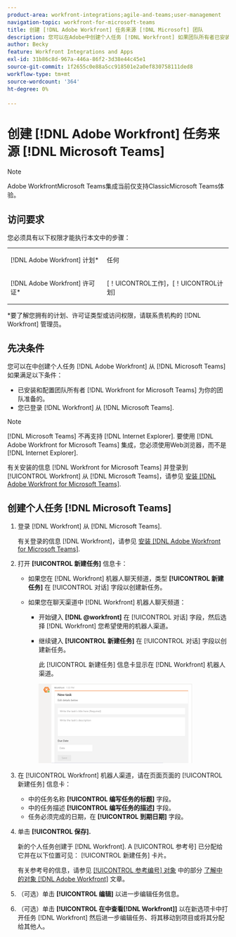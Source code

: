 ```yaml
---
product-area: workfront-integrations;agile-and-teams;user-management
navigation-topic: workfront-for-microsoft-teams
title: 创建 [!DNL Adobe Workfront] 任务来源 [!DNL Microsoft] 团队
description: 您可以在Adobe中创建个人任务 [!DNL Workfront] 如果团队所有者已安装并配置了，则从Microsoft Teams [!DNL Workfront] 适用于您的团队的Microsoft Teams，并且您已从Microsoft Teams登录Workfront。
author: Becky
feature: Workfront Integrations and Apps
exl-id: 31b86c8d-967a-446a-86f2-3d38e44c45e1
source-git-commit: 1f2655c0e88a5cc918501e2a0ef830758111ded8
workflow-type: tm+mt
source-wordcount: '364'
ht-degree: 0%

---
```


# 创建 [!DNL Adobe Workfront] 任务来源 [!DNL Microsoft Teams]

>[!NOTE]
>
>Adobe WorkfrontMicrosoft Teams集成当前仅支持ClassicMicrosoft Teams体验。

## 访问要求

您必须具有以下权限才能执行本文中的步骤：

<table style="table-layout:auto"> 
 <col> 
 <col> 
 <tbody> 
  <tr> 
   <td role="rowheader">[!DNL Adobe Workfront] 计划*</td> 
   <td> <p>任何</p> </td> 
  </tr> 
  <tr> 
   <td role="rowheader">[!DNL Adobe Workfront] 许可证*</td> 
   <td> <p>[！UICONTROL工作]，[！UICONTROL计划]</p> </td> 
  </tr>
 </tbody> 
</table>

&#42;要了解您拥有的计划、许可证类型或访问权限，请联系贵机构的 [!DNL Workfront] 管理员。

## 先决条件

您可以在中创建个人任务 [!DNL Adobe Workfront] 从 [!DNL Microsoft Teams] 如果满足以下条件：

* 已安装和配置团队所有者 [!DNL Workfront for Microsoft Teams] 为你的团队准备的。
* 您已登录 [!DNL Workfront] 从 [!DNL Microsoft Teams].

>[!NOTE]
>
>[!DNL Microsoft Teams] 不再支持 [!DNL Internet Explorer]. 要使用 [!DNL Adobe Workfront for Microsoft Teams] 集成，您必须使用Web浏览器，而不是 [!DNL Internet Explorer].

有关安装的信息 [!DNL Workfront for Microsoft Teams] 并登录到 [!UICONTROL Workfront] 从 [!DNL Microsoft Teams]，请参见 [安装 [!DNL Adobe Workfront for Microsoft Teams]](../../workfront-integrations-and-apps/using-workfront-with-microsoft-teams/install-workfront-ms-teams.md).

## 创建个人任务 [!DNL Microsoft Teams]

1. 登录 [!DNL Workfront] 从 [!DNL Microsoft Teams].

   有关登录的信息 [!DNL Workfront]，请参见 [安装 [!DNL Adobe Workfront for Microsoft Teams]](../../workfront-integrations-and-apps/using-workfront-with-microsoft-teams/install-workfront-ms-teams.md).

1. 打开 **[!UICONTROL 新建任务]** 信息卡：

   * 如果您在 [!DNL Workfront] 机器人聊天频道，类型 **[!UICONTROL 新建任务]** 在 [!UICONTROL 对话] 字段以创建新任务。
   * 如果您在聊天渠道中 [!DNL Workfront] 机器人聊天频道：

      * 开始键入 **[!DNL @workfront]** 在 [!UICONTROL 对话] 字段，然后选择 [!DNL Workfront] 您希望使用的机器人渠道。
      * 继续键入 **[!UICONTROL 新建任务]** 在 [!UICONTROL 对话] 字段以创建新任务。

        此 [!UICONTROL 新建任务] 信息卡显示在 [!DNL Workfront] 机器人渠道。

        ![ms_teams_new_task_card.png](assets/ms-teams-new-task-card-350x181.png)

1. 在 [!UICONTROL Workfront] 机器人渠道，请在页面页面的 [!UICONTROL 新建任务] 信息卡：

   * 中的任务名称 **[!UICONTROL 编写任务的标题]** 字段。
   * 中的任务描述 **[!UICONTROL 编写任务的描述]** 字段。
   * 任务必须完成的日期，在 **[!UICONTROL 到期日期]** 字段。

1. 单击 **[!UICONTROL 保存].**

   新的个人任务创建于 [!DNL Workfront]. A [!UICONTROL 参考号] 已分配给它并在以下位置可见： [!UICONTROL 新建任务] 卡片。

   有关参考号的信息，请参见 [[!UICONTROL 参考编号] 对象](../../workfront-basics/navigate-workfront/workfront-navigation/understand-objects.md#understanding-reference-numbers-of-objects) 中的部分 [了解中的对象 [!DNL Adobe Workfront]](../../workfront-basics/navigate-workfront/workfront-navigation/understand-objects.md) 文章。

1. （可选）单击 **[!UICONTROL 编辑]** 以进一步编辑任务信息。
1. （可选）单击 **[!UICONTROL 在中查看[!DNL Workfront]]** 以在新选项卡中打开任务 [!DNL Workfront] 然后进一步编辑任务、将其移动到项目或将其分配给其他人。
